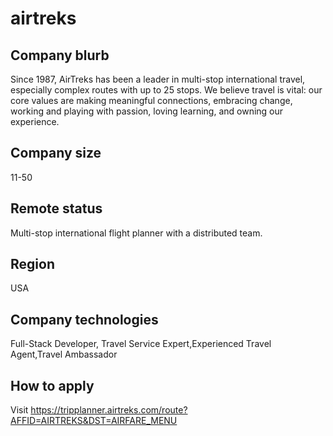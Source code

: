 # airtreks

## Company blurb

Since 1987, AirTreks has been a leader in multi-stop international travel, especially complex routes with up to 25 stops. We believe travel is vital: our core values are making meaningful connections, embracing change, working and playing with passion, loving learning, and owning our experience.

## Company size

11-50

## Remote status

Multi-stop international flight planner with a distributed team.

## Region

USA

## Company technologies

Full-Stack Developer, Travel Service Expert,Experienced Travel Agent,Travel Ambassador 

## How to apply

Visit https://tripplanner.airtreks.com/route?AFFID=AIRTREKS&DST=AIRFARE_MENU
